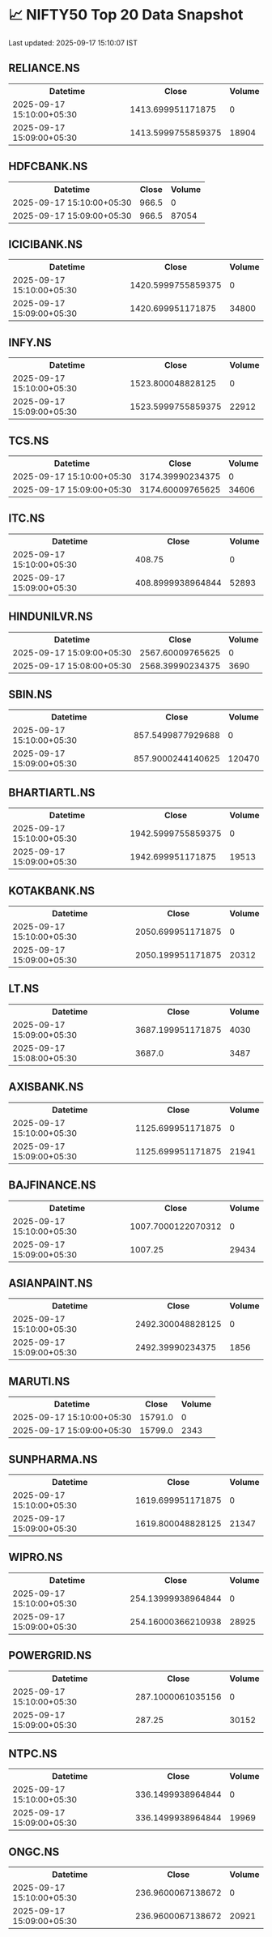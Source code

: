 # 📈 NIFTY50 Top 20 Data Snapshot

Last updated: 2025-09-17 15:10:07 IST

## RELIANCE.NS

<table>
  <tr><th>Datetime</th><th>Close</th><th>Volume</th></tr>
  <tr><td>2025-09-17 15:10:00+05:30</td><td>1413.699951171875</td><td>0</td></tr>
  <tr><td>2025-09-17 15:09:00+05:30</td><td>1413.5999755859375</td><td>18904</td></tr>
</table>

## HDFCBANK.NS

<table>
  <tr><th>Datetime</th><th>Close</th><th>Volume</th></tr>
  <tr><td>2025-09-17 15:10:00+05:30</td><td>966.5</td><td>0</td></tr>
  <tr><td>2025-09-17 15:09:00+05:30</td><td>966.5</td><td>87054</td></tr>
</table>

## ICICIBANK.NS

<table>
  <tr><th>Datetime</th><th>Close</th><th>Volume</th></tr>
  <tr><td>2025-09-17 15:10:00+05:30</td><td>1420.5999755859375</td><td>0</td></tr>
  <tr><td>2025-09-17 15:09:00+05:30</td><td>1420.699951171875</td><td>34800</td></tr>
</table>

## INFY.NS

<table>
  <tr><th>Datetime</th><th>Close</th><th>Volume</th></tr>
  <tr><td>2025-09-17 15:10:00+05:30</td><td>1523.800048828125</td><td>0</td></tr>
  <tr><td>2025-09-17 15:09:00+05:30</td><td>1523.5999755859375</td><td>22912</td></tr>
</table>

## TCS.NS

<table>
  <tr><th>Datetime</th><th>Close</th><th>Volume</th></tr>
  <tr><td>2025-09-17 15:10:00+05:30</td><td>3174.39990234375</td><td>0</td></tr>
  <tr><td>2025-09-17 15:09:00+05:30</td><td>3174.60009765625</td><td>34606</td></tr>
</table>

## ITC.NS

<table>
  <tr><th>Datetime</th><th>Close</th><th>Volume</th></tr>
  <tr><td>2025-09-17 15:10:00+05:30</td><td>408.75</td><td>0</td></tr>
  <tr><td>2025-09-17 15:09:00+05:30</td><td>408.8999938964844</td><td>52893</td></tr>
</table>

## HINDUNILVR.NS

<table>
  <tr><th>Datetime</th><th>Close</th><th>Volume</th></tr>
  <tr><td>2025-09-17 15:09:00+05:30</td><td>2567.60009765625</td><td>0</td></tr>
  <tr><td>2025-09-17 15:08:00+05:30</td><td>2568.39990234375</td><td>3690</td></tr>
</table>

## SBIN.NS

<table>
  <tr><th>Datetime</th><th>Close</th><th>Volume</th></tr>
  <tr><td>2025-09-17 15:10:00+05:30</td><td>857.5499877929688</td><td>0</td></tr>
  <tr><td>2025-09-17 15:09:00+05:30</td><td>857.9000244140625</td><td>120470</td></tr>
</table>

## BHARTIARTL.NS

<table>
  <tr><th>Datetime</th><th>Close</th><th>Volume</th></tr>
  <tr><td>2025-09-17 15:10:00+05:30</td><td>1942.5999755859375</td><td>0</td></tr>
  <tr><td>2025-09-17 15:09:00+05:30</td><td>1942.699951171875</td><td>19513</td></tr>
</table>

## KOTAKBANK.NS

<table>
  <tr><th>Datetime</th><th>Close</th><th>Volume</th></tr>
  <tr><td>2025-09-17 15:10:00+05:30</td><td>2050.699951171875</td><td>0</td></tr>
  <tr><td>2025-09-17 15:09:00+05:30</td><td>2050.199951171875</td><td>20312</td></tr>
</table>

## LT.NS

<table>
  <tr><th>Datetime</th><th>Close</th><th>Volume</th></tr>
  <tr><td>2025-09-17 15:09:00+05:30</td><td>3687.199951171875</td><td>4030</td></tr>
  <tr><td>2025-09-17 15:08:00+05:30</td><td>3687.0</td><td>3487</td></tr>
</table>

## AXISBANK.NS

<table>
  <tr><th>Datetime</th><th>Close</th><th>Volume</th></tr>
  <tr><td>2025-09-17 15:10:00+05:30</td><td>1125.699951171875</td><td>0</td></tr>
  <tr><td>2025-09-17 15:09:00+05:30</td><td>1125.699951171875</td><td>21941</td></tr>
</table>

## BAJFINANCE.NS

<table>
  <tr><th>Datetime</th><th>Close</th><th>Volume</th></tr>
  <tr><td>2025-09-17 15:10:00+05:30</td><td>1007.7000122070312</td><td>0</td></tr>
  <tr><td>2025-09-17 15:09:00+05:30</td><td>1007.25</td><td>29434</td></tr>
</table>

## ASIANPAINT.NS

<table>
  <tr><th>Datetime</th><th>Close</th><th>Volume</th></tr>
  <tr><td>2025-09-17 15:10:00+05:30</td><td>2492.300048828125</td><td>0</td></tr>
  <tr><td>2025-09-17 15:09:00+05:30</td><td>2492.39990234375</td><td>1856</td></tr>
</table>

## MARUTI.NS

<table>
  <tr><th>Datetime</th><th>Close</th><th>Volume</th></tr>
  <tr><td>2025-09-17 15:10:00+05:30</td><td>15791.0</td><td>0</td></tr>
  <tr><td>2025-09-17 15:09:00+05:30</td><td>15799.0</td><td>2343</td></tr>
</table>

## SUNPHARMA.NS

<table>
  <tr><th>Datetime</th><th>Close</th><th>Volume</th></tr>
  <tr><td>2025-09-17 15:10:00+05:30</td><td>1619.699951171875</td><td>0</td></tr>
  <tr><td>2025-09-17 15:09:00+05:30</td><td>1619.800048828125</td><td>21347</td></tr>
</table>

## WIPRO.NS

<table>
  <tr><th>Datetime</th><th>Close</th><th>Volume</th></tr>
  <tr><td>2025-09-17 15:10:00+05:30</td><td>254.13999938964844</td><td>0</td></tr>
  <tr><td>2025-09-17 15:09:00+05:30</td><td>254.16000366210938</td><td>28925</td></tr>
</table>

## POWERGRID.NS

<table>
  <tr><th>Datetime</th><th>Close</th><th>Volume</th></tr>
  <tr><td>2025-09-17 15:10:00+05:30</td><td>287.1000061035156</td><td>0</td></tr>
  <tr><td>2025-09-17 15:09:00+05:30</td><td>287.25</td><td>30152</td></tr>
</table>

## NTPC.NS

<table>
  <tr><th>Datetime</th><th>Close</th><th>Volume</th></tr>
  <tr><td>2025-09-17 15:10:00+05:30</td><td>336.1499938964844</td><td>0</td></tr>
  <tr><td>2025-09-17 15:09:00+05:30</td><td>336.1499938964844</td><td>19969</td></tr>
</table>

## ONGC.NS

<table>
  <tr><th>Datetime</th><th>Close</th><th>Volume</th></tr>
  <tr><td>2025-09-17 15:10:00+05:30</td><td>236.9600067138672</td><td>0</td></tr>
  <tr><td>2025-09-17 15:09:00+05:30</td><td>236.9600067138672</td><td>20921</td></tr>
</table>


